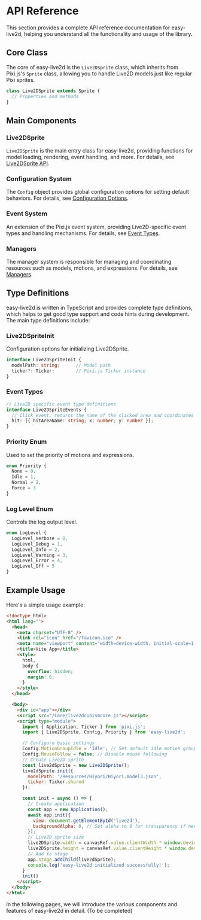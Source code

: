 # API Reference

This section provides a complete API reference documentation for easy-live2d, helping you understand all the functionality and usage of the library.

## Core Class

The core of easy-live2d is the `Live2DSprite` class, which inherits from Pixi.js's `Sprite` class, allowing you to handle Live2D models just like regular Pixi sprites.

```ts
class Live2DSprite extends Sprite {
  // Properties and methods
}
```

## Main Components

### Live2DSprite

`Live2DSprite` is the main entry class for easy-live2d, providing functions for model loading, rendering, event handling, and more. For details, see [Live2DSprite API](/en/api/live2d-sprite).

### Configuration System

The `Config` object provides global configuration options for setting default behaviors. For details, see [Configuration Options](/en/api/config).

### Event System

An extension of the Pixi.js event system, providing Live2D-specific event types and handling mechanisms. For details, see [Event Types](/en/api/events).

### Managers

The manager system is responsible for managing and coordinating resources such as models, motions, and expressions. For details, see [Managers](/en/api/managers).

## Type Definitions

easy-live2d is written in TypeScript and provides complete type definitions, which helps to get good type support and code hints during development. The main type definitions include:

### Live2DSpriteInit

Configuration options for initializing Live2DSprite.

```ts
interface Live2DSpriteInit {
  modelPath: string;      // Model path
  ticker?: Ticker;        // Pixi.js Ticker instance
}
```

### Event Types

```ts
// Live2D specific event type definitions
interface Live2DSpriteEvents {
  // Click event, returns the name of the clicked area and coordinates
  hit: [{ hitAreaName: string; x: number; y: number }];
}
```

### Priority Enum

Used to set the priority of motions and expressions.

```ts
enum Priority {
  None = 0,
  Idle = 1,
  Normal = 2,
  Force = 3
}
```

### Log Level Enum

Controls the log output level.

```ts
enum LogLevel {
  LogLevel_Verbose = 0,
  LogLevel_Debug = 1,
  LogLevel_Info = 2,
  LogLevel_Warning = 3,
  LogLevel_Error = 4,
  LogLevel_Off = 5
}
```

## Example Usage

Here's a simple usage example:

```html
<!doctype html>
<html lang="">
  <head>
    <meta charset="UTF-8" />
    <link rel="icon" href="/favicon.ico" />
    <meta name="viewport" content="width=device-width, initial-scale=1.0" />
    <title>Vite App</title>
    <style>
      html,
      body {
        overflow: hidden;
        margin: 0;
      }
    </style>
  </head>

  <body>
    <div id="app"></div>
    <script src="/Core/live2dcubismcore.js"></script>
    <script type="module">
      import { Application, Ticker } from 'pixi.js';
      import { Live2DSprite, Config, Priority } from 'easy-live2d';

      // Configure basic settings
      Config.MotionGroupIdle = 'Idle'; // Set default idle motion group
      Config.MouseFollow = false; // Disable mouse following
      // Create Live2D sprite
      const live2dSprite = new Live2DSprite();
      live2dSprite.init({
        modelPath: '/Resources/Hiyori/Hiyori.model3.json',
        ticker: Ticker.shared
      });

      const init = async () => {
        // Create application
        const app = new Application();
        await app.init({
          view: document.getElementById('live2d'),
          backgroundAlpha: 0, // Set alpha to 0 for transparency if needed
        });
        // Live2D sprite size
        live2DSprite.width = canvasRef.value.clientWidth * window.devicePixelRatio
        live2DSprite.height = canvasRef.value.clientHeight * window.devicePixelRatio
        // Add to stage
        app.stage.addChild(live2dSprite);
        console.log('easy-live2d initialized successfully!');
      }
      init()
    </script>
  </body>
</html>
```

In the following pages, we will introduce the various components and features of easy-live2d in detail. (To be completed)